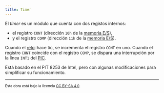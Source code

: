 ```yaml
---
title: Timer
---
```


El _timer_ es un módulo que cuenta con dos registos internos:

- el registro `CONT` (dirección `10h` de la [memoria E/S](/docs/io/modules/)),
- y el registro `COMP` (dirección `11h` de la [memoria E/S](/docs/io/modules/)).

Cuando el [reloj](/docs/io/devices/clock/) hace tic, se incrementa el registro `CONT` en uno. Cuando el registro `CONT` coincide con el registro `COMP`, se dispara una interrupción por la línea `INT1` del [PIC](/docs/io/modules/pic/).

Está basado en el PIT 8253 de Intel, pero con algunas modificaciones para simplificar su funcionamiento.

---

<small>Esta obra está bajo la licencia <a target="_blank" rel="license noopener noreferrer" href="http://creativecommons.org/licenses/by-sa/4.0/">CC BY-SA 4.0</a>.</small>

